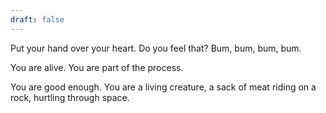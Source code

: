 ```yaml
---
draft: false
---
```


Put your hand over your heart. Do you feel that? Bum, bum, bum, bum.

You are alive. You are part of the process.

You are good enough. You are a living creature, a sack of meat riding on a rock, hurtling through space.


